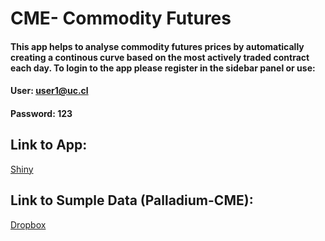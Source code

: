 # CME- Commodity Futures
#### This app helps to analyse commodity futures prices by automatically creating a continous curve based on the most actively traded contract each day. To login to the app please register in the sidebar panel or use:
#### User: user1@uc.cl
#### Password: 123
## Link to App:
[Shiny](https://www.shinyapps.io/admin/#/application/4848541)
## Link to Sumple Data (Palladium-CME):
[Dropbox](https://www.dropbox.com/sh/5e1ob11okdgz92n/AABy9KXik3UrGpSy2Ufp_1k4a?dl=0)
